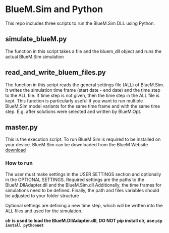# BlueM.Sim and Python

This repo includes three scripts to run the BlueM.Sim DLL using Python.

## simulate_blueM.py

The function in this script takes a file and the bluem_dll object and runs the actual BlueM.Sim simulation

## read_and_write_bluem_files.py

The function in this script reads the general settings file (ALL) of BlueM.Sim. It writes the simulation time frame (start date - end date) 
and the time step to the ALL file. If time step is not given, then the time step in the ALL file is kept.
This function is particularly useful if you want to run multiple BlueM.Sim model variants for the same time frame and with the same
time step. E.g. after solutions were selected and written by BlueM.Opt.

## master.py

This is the execution script. To run BlueM.Sim is required to be installed on your device. 
BlueM.Sim can be downloaded from the BlueM Website [download](https://downloads.bluemodel.org/?dir=BlueM.Win)

### How to run

The user must make settings in the USER SETTINGS section and optionally in the OPTIONAL SETTINGS.
Required settings are the paths to the BlueM.DllAdapter.dll and the BlueM.Sim.dll
Additionally, the time frames for simulations need to be defined.
Finally, the path and files variables should be adjusted to your folder structure

Optional settings are defining a new time step, which will be written into the ALL files and used for the simulation.

**clr is used to load the BlueM.DllAdapter.dll, DO NOT pip install clr, use `pip install pythonnet`**
